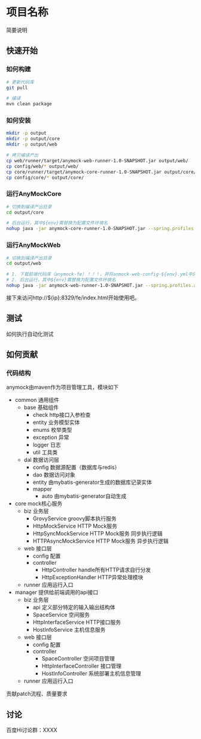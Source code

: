 # 项目名称
简要说明

## 快速开始


### 如何构建
```sh
# 更新代码库
git pull

# 编译
mvn clean package
```

### 如何安装
```sh
mkdir -p output
mkdir -p output/core
mkdir -p output/web

# 拷贝编译产出
cp web/runner/target/anymock-web-runner-1.0-SNAPSHOT.jar output/web/
cp config/web/* output/web/
cp core/runner/target/anymock-core-runner-1.0-SNAPSHOT.jar output/core/
cp config/core/* output/core/
```

### 运行AnyMockCore
```sh
# 切换到编译产出目录
cd output/core

# 后台运行，其中${env}需替换为配置文件环境名
nohup java -jar anymock-core-runner-1.0-SNAPSHOT.jar --spring.profiles.active=${env} >/dev/null 2>/dev/null &
```

### 运行AnyMockWeb
```sh
# 切换到编译产出目录
cd output/web

# 1. 下载前端代码库（anymock-fe）！！！，并将anmock-web-config-${env}.yml中的fe.path修改为anymock-fe的dist目录地址
# 2. 后台运行，其中${env}需替换为配置文件环境名
nohup java -jar anymock-web-runner-1.0-SNAPSHOT.jar --spring.profiles.active=${env} >/dev/null 2>/dev/null &
```

接下来访问http://${ip}:8329/fe/index.html开始使用吧。

## 测试
如何执行自动化测试

## 如何贡献
### 代码结构
anymock由maven作为项目管理工具，模块如下
 - common 通用组件
    - base 基础组件
       - check http接口入参检查
       - entity 业务模型实体
       - enums 枚举类型
       - exception 异常
       - logger 日志
       - util 工具类
    - dal 数据访问层
       - config 数据源配置（数据库与redis）
       - dao 数据访问对象
       - entity 由mybatis-generator生成的数据库记录实体
       - mapper
         - auto 由mybatis-generator自动生成
 - core mock核心服务
    - biz 业务层
       - GrovyService groovy脚本执行服务
       - HttpMockService HTTP Mock服务
       - HttpSyncMockService HTTP Mock服务 同步执行逻辑
       - HTTPAsyncMockService HTTP Mock服务 异步执行逻辑
    - web 接口层
       - config 配置
       - controller
         - HttpController handle所有HTTP请求自行分发
         - HttpExceptionHandler HTTP异常处理模块
    - runner 应用运行入口
 - manager 提供给前端调用的api接口
    - biz 业务层
       - api 定义部分特定的输入输出结构体
       - SpaceService 空间服务
       - HttpInterfaceService HTTP接口服务
       - HostInfoService 主机信息服务
    - web 接口层
       - config 配置
       - controller
         - SpaceController 空间项目管理
         - HttpInterfaceController 接口管理
         - HostInfoController 系统部署主机信息管理
    - runner 应用运行入口

贡献patch流程、质量要求

## 讨论
百度Hi讨论群：XXXX
